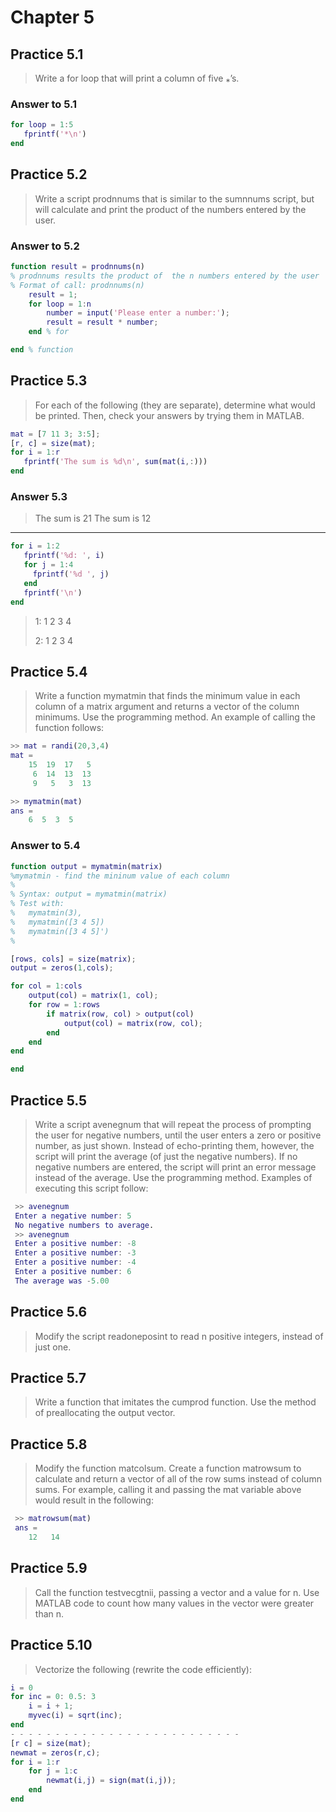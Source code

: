 # Chapter 5

## Practice 5.1

> Write a for loop that will print a column of five ⁎’s.

### Answer to 5.1

```MATLAB
for loop = 1:5
   fprintf('*\n')
end
```

## Practice 5.2

> Write a script prodnnums that is similar to the sumnnums script, but will calculate and print the product of the numbers entered by the user.

### Answer to 5.2

```MATLAB
function result = prodnnums(n)
% prodnnums results the product of  the n numbers entered by the user
% Format of call: prodnnums(n)
    result = 1;
    for loop = 1:n
        number = input('Please enter a number:');
        result = result * number;
    end % for

end % function
```

## Practice 5.3

> For each of the following (they are separate), determine what would be printed. Then, check your answers by trying them in MATLAB.

```MATLAB
mat = [7 11 3; 3:5];
[r, c] = size(mat);
for i = 1:r
   fprintf('The sum is %d\n', sum(mat(i,:)))
end
```

### Answer 5.3

> The sum is 21
> The sum is 12

- - - - - - - - - - - - - - - - - - - - - - - - - - -

```MATLAB
for i = 1:2
   fprintf('%d: ', i)
   for j = 1:4
     fprintf('%d ', j)
   end
   fprintf('\n')
end
```

> 1: 1 2 3 4
>
> 2: 1 2 3 4

## Practice 5.4

> Write a function mymatmin that finds the minimum value in each column of a matrix argument and returns a vector of the column minimums. Use the programming method. An example of calling the function follows:

```MATLAB
>> mat = randi(20,3,4)
mat =
    15  19  17   5
     6  14  13  13
     9   5   3  13

>> mymatmin(mat)
ans =
    6  5  3  5
```

### Answer to 5.4

```MATLAB
function output = mymatmin(matrix)
%mymatmin - find the mininum value of each column
%
% Syntax: output = mymatmin(matrix)
% Test with:
%   mymatmin(3),
%   mymatmin([3 4 5])
%   mymatmin([3 4 5]')
%

[rows, cols] = size(matrix);
output = zeros(1,cols);

for col = 1:cols
    output(col) = matrix(1, col);
    for row = 1:rows
        if matrix(row, col) > output(col)
            output(col) = matrix(row, col);
        end
    end
end

end
```

## Practice 5.5

> Write a script avenegnum that will repeat the process of prompting the user for negative numbers, until the user enters a zero or positive number, as just shown. Instead of echo-printing them, however, the script will print the average (of just the negative numbers). If no negative numbers are entered, the script will print an error message instead of the average. Use the programming method. Examples of executing this script follow:

```MATLAB
 >> avenegnum
 Enter a negative number: 5
 No negative numbers to average.
 >> avenegnum
 Enter a positive number: -8
 Enter a positive number: -3
 Enter a positive number: -4
 Enter a positive number: 6
 The average was -5.00
```

## Practice 5.6

> Modify the script readoneposint to read n positive integers, instead of just one.

## Practice 5.7

> Write a function that imitates the cumprod function. Use the method of preallocating the output vector.

## Practice 5.8

> Modify the function matcolsum. Create a function matrowsum to calculate and return a vector of all of the row sums instead of column sums. For example, calling it and passing the mat variable above would result in the following:

```MATLAB
 >> matrowsum(mat)
 ans =
    12   14
```

## Practice 5.9

> Call the function testvecgtnii, passing a vector and a value for n. Use MATLAB code to count how many values in the vector were greater than n.

## Practice 5.10

> Vectorize the following (rewrite the code efficiently):

```MATLAB
i = 0
for inc = 0: 0.5: 3
    i = i + 1;
    myvec(i) = sqrt(inc);
end
- - - - - - - - - - - - - - - - - - - - - - - - - - 
[r c] = size(mat);
newmat = zeros(r,c);
for i = 1:r
    for j = 1:c
        newmat(i,j) = sign(mat(i,j));
    end
end
```